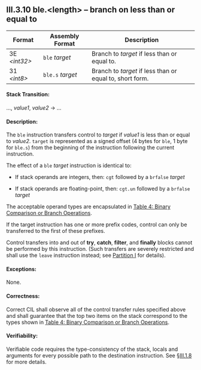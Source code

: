 ## III.3.10 ble.\<length\> &ndash; branch on less than or equal to

 | Format | Assembly Format | Description
 | ---- | ---- | ----
 | 3E _\<int32\>_ | `ble` _target_ | Branch to _target_ if less than or equal to.
 | 31 _\<int8\>_ | `ble.s` _target_ | Branch to _target_ if less than or equal to, short form.

#### Stack Transition:

&hellip;, _value1_, _value2_ &rarr; &hellip;

#### Description:

The `ble` instruction transfers control to _target_ if _value1_ is less than or equal to _value2_. `target` is represented as a signed offset (4 bytes for `ble`, 1 byte for `ble.s`) from the beginning of the instruction following the current instruction.

The effect of a `ble` _target_ instruction is identical to:

 * If stack operands are integers, then: `cgt` followed by a `brfalse` _target_

 * If stack operands are floating-point, then: `cgt.un` followed by a `brfalse` _target_

The acceptable operand types are encapsulated in [Table 4: Binary Comparison or Branch Operations](#todo-missing-hyperlink).

If the target instruction has one or more prefix codes, control can only be transferred to the first of these prefixes.

Control transfers into and out of **try**, **catch**, **filter**, and **finally** blocks cannot be performed by this instruction. (Such transfers are severely restricted and shall use the `leave` instruction instead; see [Partition I](i.12.4.2-exception-handling.md) for details).

#### Exceptions:

None.

#### Correctness:

Correct CIL shall observe all of the control transfer rules specified above and shall guarantee that the top two items on the stack correspond to the types shown in [Table 4: Binary Comparison or Branch Operations](#todo-missing-hyperlink).

#### Verifiability:

Verifiable code requires the type-consistency of the stack, locals and arguments for every possible path to the destination instruction. See §[III.1.8](iii.1.8-verifiability-and-correctness.md) for more details.
